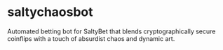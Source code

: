 # saltychaosbot
Automated betting bot for SaltyBet that blends cryptographically secure coinflips with a touch of absurdist chaos and dynamic art.
